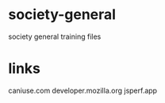 # society-general
society general training files

# links
caniuse.com
developer.mozilla.org
jsperf.app
